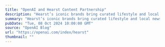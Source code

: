 ```yaml
---
title: "OpenAI and Hearst Content Partnership"
description: "Hearst’s iconic brands bring curated lifestyle and local news content to OpenAI’s products."
summary: "Hearst’s iconic brands bring curated lifestyle and local news content to OpenAI’s products."
pubDate: "Tue, 08 Oct 2024 10:00:00 GMT"
source: "OpenAI Blog"
url: "https://openai.com/index/hearst"
thumbnail: ""
---
```


